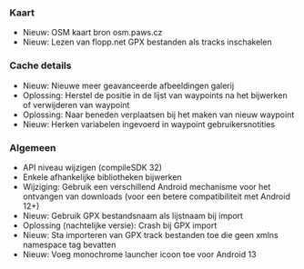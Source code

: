### Kaart
- Nieuw: OSM kaart bron osm.paws.cz
- Nieuw: Lezen van flopp.net GPX bestanden als tracks inschakelen

### Cache details
- Nieuw: Nieuwe meer geavanceerde afbeeldingen galerij
- Oplossing: Herstel de positie in de lijst van waypoints na het bijwerken of verwijderen van waypoint
- Oplossing: Naar beneden verplaatsen bij het maken van nieuw waypoint
- Nieuw: Herken variabelen ingevoerd in waypoint gebruikersnotities

### Algemeen
- API niveau wijzigen (compileSDK 32)
- Enkele afhankelijke bibliotheken bijwerken
- Wijziging: Gebruik een verschillend Android mechanisme voor het ontvangen van downloads (voor een betere compatibiliteit met Android 12+)
- Nieuw: Gebruik GPX bestandsnaam als lijstnaam bij import
- Oplossing (nachtelijke versie): Crash bij GPX import
- Nieuw: Sta importeren van GPX track bestanden toe die geen xmlns namespace tag bevatten
- Nieuw: Voeg monochrome launcher icoon toe voor Android 13
